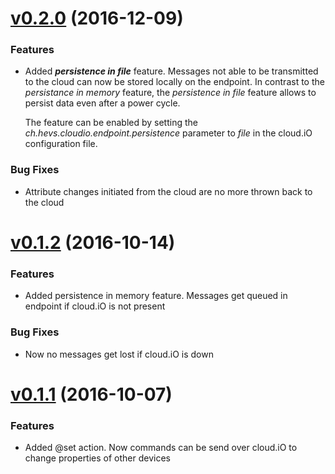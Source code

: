 
# [v0.2.0](https://github.com/cloudio-project/cloudio-endpoint-python/releases/tag/0.2.0) (2016-12-09)

### Features
* Added _**persistence in file**_ feature. Messages not able to be transmitted to the cloud can now be 
  stored locally on the endpoint. In contrast to the _persistance in memory_ feature, the 
  _persistence in file_ feature allows to persist data even after a power cycle.
  
  The feature can be enabled by setting the _ch.hevs.cloudio.endpoint.persistence_ parameter to _file_
  in the cloud.iO configuration file.
  
### Bug Fixes
* Attribute changes initiated from the cloud are no more thrown back to the cloud 

# [v0.1.2](https://github.com/cloudio-project/cloudio-endpoint-python/releases/tag/0.1.2) (2016-10-14)

### Features
* Added persistence in memory feature. Messages get queued in endpoint if cloud.iO is not present

### Bug Fixes
* Now no messages get lost if cloud.iO is down

# [v0.1.1](https://github.com/cloudio-project/cloudio-endpoint-python/releases/tag/0.1.1) (2016-10-07)

### Features
* Added @set action. Now commands can be send over cloud.iO to change properties of other devices